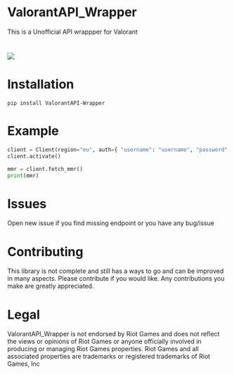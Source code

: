 # ValorantAPI_Wrapper
This is a Unofficial API wrappper for Valorant
# <img src="https://img.shields.io/github/issues/csence/ValorantAPI_Wrapper?style=for-the-badge" >
# Installation
```pip install ValorantAPI-Wrapper```
# Example
```python
client = Client(region="eu", auth={ "username": "username", "password": "password" })
client.activate()

mmr = client.fetch_mmr()
print(mmr)
```
# Issues
Open new issue if you find missing endpoint or you have any bug/issue
# Contributing
This library is not complete and still has a ways to go and can be improved in many aspects. Please contribute if you would like. Any contributions you make are greatly appreciated.
# Legal
ValorantAPI_Wrapper is not endorsed by Riot Games and does not reflect the views or opinions of Riot Games or anyone officially involved in producing or managing Riot Games properties. Riot Games and all associated properties are trademarks or registered trademarks of Riot Games, Inc
